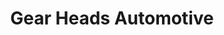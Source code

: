 ---
pid: LLP306
title: Gear Heads Automotive
location_transcription: PAFA
zipcode: '19135'
outside_phl: 
neighborhood: Tacony
age: '14'
age_range: 13-19
instagram: 
image_file_name: LLP_306.jpg
proposal_transcription: 
topic: Technology
topic_summary: '0'
type: Sculpture Statue
keywords_other: gear heads, automotive, cars
credit: snapchat @jenna6671
image_labels: 
twitter: 
facebook: 
permalink: "/monuments/llp306/"
layout: item-page
---